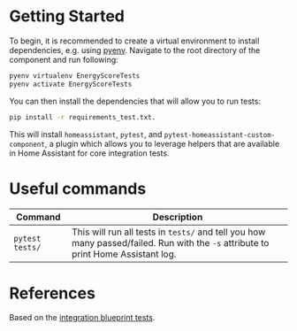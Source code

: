 # Getting Started

To begin, it is recommended to create a virtual environment to install dependencies, e.g. using [pyenv](https://github.com/pyenv/pyenv). Navigate to the root directory of the component and run following:
```bash
pyenv virtualenv EnergyScoreTests
pyenv activate EnergyScoreTests
```

You can then install the dependencies that will allow you to run tests:
```bash
pip install -r requirements_test.txt.
```

This will install `homeassistant`, `pytest`, and `pytest-homeassistant-custom-component`, a plugin which allows you to leverage helpers that are available in Home Assistant for core integration tests.

# Useful commands

Command | Description
------- | -----------
`pytest tests/` | This will run all tests in `tests/` and tell you how many passed/failed. Run with the `-s` attribute to print Home Assistant log.


# References
Based on the [integration blueprint tests](https://github.com/custom-components/integration_blueprint/tree/master/tests).